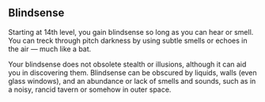 ## Blindsense
Starting at 14th level, you gain blindsense so long as you can hear or smell. You can treck through pitch darkness by using subtle smells or echoes in the air — much like a bat.

Your blindsense does not obsolete stealth or illusions, although it can aid you in discovering them. Blindsense can be obscured by liquids, walls (even glass windows), and an abundance or lack of smells and sounds, such as in a noisy, rancid tavern or somehow in outer space.
